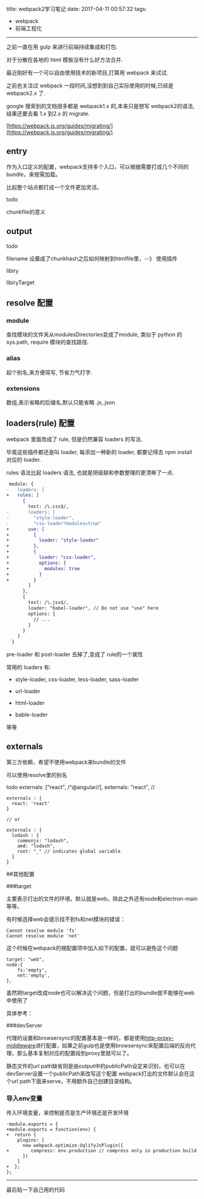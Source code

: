 title: webpack2学习笔记
date: 2017-04-11 00:57:32
tags:
- webpack
- 前端工程化
---

之前一直在用 gulp 来进行前端持续集成和打包.

对于分散在各地的 html 模板没有什么好方法合并.

最近刚好有一个可以自由使用技术的新项目,打算用 webpack 来试试.

<!--more-->

之前也关注过 webpack 一段时间,没想到到自己实际使用的时候,已经是 webpack2.x 了.

google 搜索到的文档很多都是 webpack1.x 的,本来只是想写 webpack2的语法,结果还要去看 1.x 到2.x 的 migrate.

[https://webpack.js.org/guides/migrating/](https://webpack.js.org/guides/migrating/)


## entry

作为入口定义的配置，webpack支持多个入口，可以根据需要打成几个不同的bundle，来按需加载。

比起整个站点都打成一个文件更加灵活。

todo

chunkfile的意义


## output

todo

filename 设置成了chunkhash之后如何映射到htmlfile里，--》 使用插件

libiry

libiryTarget

## resolve 配置


### module

查找模块的文件夹从modulesDirectories变成了module, 类似于 python 的 sys.path, require 模块的查找路径.

### alias

起个别名,来方便简写, 节省力气打字.

### extensions

数组,表示省略的后缀名,默认只能省略 .js,.json


## loaders(rule) 配置

webpack 里面改成了 rule, 但是仍然兼容 loaders 的写法.

毕竟这些插件都还是叫 loader, 每添加一种新的 loader, 都要记得去 npm install 对应的 loader.

rules 语法比起 loaders 语法, 也就是把级联和参数整理的更清晰了一点.

```diff
 module: {
-   loaders: [
+   rules: [
      {
        test: /\.css$/,
-       loaders: [
-         "style-loader",
-         "css-loader?modules=true"
+       use: [
+         {
+           loader: "style-loader"
+         },
+         {
+           loader: "css-loader",
+           options: {
+             modules: true
+           }
+         }
        ]
      },
      {
        test: /\.jsx$/,
        loader: "babel-loader", // Do not use "use" here
        options: {
          // ...
        }
      }
    ]
  }
```

pre-loader 和 post-loader 去掉了,变成了 rule的一个属性

常用的 loaders 有:

* style-loader, css-loader, less-loader, sass-loader

* url-loader

* html-loader

* bable-loader

等等

## externals

第三方依赖，希望不使用webpack来bundle的文件

可以使用resolve里的别名

todo
externals: ["react", /^@angular\//],
externals: "react", //

```
externals : {
  react: 'react'
}

// or

externals : {
  lodash : {
    commonjs: "lodash",
    amd: "lodash",
    root: "_" // indicates global variable
  }
}
```


##其他配置

###target

主要表示打出的文件的环境，默认就是web。除此之外还有node和electron-main等等。

有时候选择web会提示找不到fs和net模块的错误：

```
Cannot resolve module 'fs'
Cannot resolve module 'net'

``` 

这个时候在webpack的根配置项中加入如下的配置，就可以避免这个问题

```
target: "web",
node:{
    fs:'empty',
    net:'empty',
},
```

虽然把target改成node也可以解决这个问题，但是打出的bundle就不能够在web中使用了

具体参考：

###devServer

代理的设置和browsersync的配置基本是一样的，都是使用[http-proxy-middleware](https://github.com/chimurai/http-proxy-middleware)进行配置，如果之前gulp也是使用browsersync来配置后端的反向代理，那么基本复制对应的配置段到proxy里就可以了。

静态文件的url path缺省则是由output中的publicPath设定来识别，也可以在devServer设置一个publicPath来改写这个配置
webpack打出的文件默认会在这个url path下面来serve，不用额外自己创建目录结构。

### 导入env变量

传入环境变量，来控制是否是生产环境还是开发环境

```
-module.exports = {
+module.exports = function(env) {
+  return {
    plugins: [
      new webpack.optimize.UglifyJsPlugin({
+        compress: env.production // compress only in production build
      })
    ]
+  };
};
```

---

最后贴一下自己用的代码

<script async src="//jsfiddle.net/nekorice/sd0535ux/embed/js/"></script>

